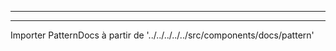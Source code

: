 - - -
- - -

Importer PatternDocs à partir de '../../../../../src/components/docs/pattern'

<PatternDocs pattern='benjamin' />
